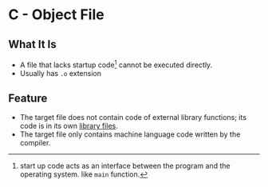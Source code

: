 # C - Object File

## What It Is

- A file that lacks startup code[^start] cannot be executed directly.
- Usually has `.o` extension

## Feature

- The target file does not contain code of external library functions; its code is in its own [library files](c-library-file.md).
- The target file only contains machine language code written by the compiler.

[^start]: start up code acts as an interface between the program and the operating system. like `main` function.

